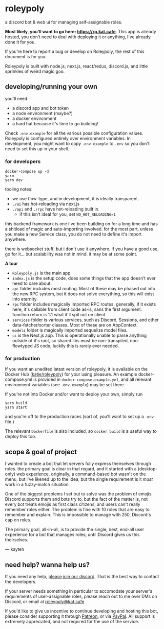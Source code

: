 # roleypoly

a discord bot & web ui for managing self-assignable roles.

**Most likely, you'll want to go here: https://rp.kat.cafe**. This app is already hosted, you don't need to deal with deploying it or anything, I've already done it for you.

If you're here to report a bug or develop on Roleypoly, the rest of this document is for you.

Roleypoly is built with node.js, next.js, react/redux, discord.js, and little sprinkles of weird magic goo.

## developing/running your own

you'll need

- a discord app and bot token
- a node environment (maybe?)
- a docker environment
- a hard hat because it's time to go building!

Check `.env.example` for all the various possible configuration values. Roleypoly is configured entirely over environment variables. In development, you might want to copy `.env.example` to `.env` so you don't need to set this up in your shell.

### for developers

```
docker-compose up -d
yarn
yarn dev
```

tooling notes:
- we use flow-type, and in development, it is ideally transparent.
- `./ui` has hot-reloading via next.js  
- `./api` and `./rpc` have hot-reloading built in.
  - if this isn't ideal for you, set `NO_HOT_RELOADING=1`

this backend framework is one i've been building on for a long time and has a shitload of magic and auto-importing involved. for the most part, unless you make a new Service class, you do not need to define it's import anywhere.

there is websocket stuff, but i don't use it anywhere. if you have a good use, go for it... but scalability was not in mind. it may be at some point.

**A tour**  
- `Roleypoly.js` is the main app
- `index.js` is the setup code, does some things that the app doesn't ever need to care about.
- `api` folder includes most routing. Most of these may be phased out into the new RPC system, but it does not solve everything, so this will exist into eternity.
- `rpc` folder includes magically imported RPC routes. generally, if it exists here, it's callable from client code as-is, sans the first argument. function return is 1:1 what it'll spit out on client.
- `services` folder is various services, such as Discord, Sessions, and other data-fetcher/sorter classes. Most of these are on AppContext.
- `models` folder is magically imported sequelize model files.
- `ui` is the Next.js app. This is operationally unable to parse anything outside of it's root, so shared libs must be non-transpiled, non-flowtyped JS code, luckily this is rarely ever needed.

### for production

If you want an unedited latest version of roleypoly, it is available on the Docker Hub ([katie/roleypoly](https://hub.docker.com/r/katie/roleypoly)) for your using pleasure. An example docker-compose.yml is provided in `docker-compose.example.yml`, and all relevant environment variables (see `.env.example`) may be set there.

If you're not into Docker and/or want to deploy your own, simply run
```
yarn build
yarn start
```
and you're off to the production races (sort of, you'll want to set up a `.env` file.)

The relevant `Dockerfile` is also included, so `docker build` is a useful way to deploy this too.

## scope & goal of project

I wanted to create a bot that let servers fully express theirselves through roles. the primary goal is clear in that regard, and it started with a (desktop-only) web experience. originally, a command-based bot wasn't on the menu, but i've likened up to the idea; but the single requirement is it *must* work in a fuzzy-match situation.

One of the biggest problems I set out to solve was the problem of emojis. Discord supports them and bots try to, but the fact of the matter is, not every bot treats emojis as first class citizens; and users can't really remember roles either. The problem is fine with 10 roles that are easy to remember and explain. This is impossible to manage with 250, Discord's cap on roles.

The primary goal, all-in-all, is to provide the single, best, end-all user experience for a bot that manages roles; until Discord gives us this theirselves.

— kayteh

## need help? wanna help us?

If you need any help, [please join our discord](https://discord.gg/m4GpWYY). That is the best way to contact the developers.

If your server needs something in particular to accomodate your server's requirements of user-assignable roles, please reach out to me over DMs on Discord, or email at [roleypoly@kat.cafe](mailto:roleypoly@kat.cafe)

If you'd like to give us incentive to continue developing and hosting this bot, please consider supporting it through [Patreon](https://patreon.com/kata), or via [PayPal](https://paypal.me/kayteh). All support is extremely appreciated, and not required for the use of the service.
